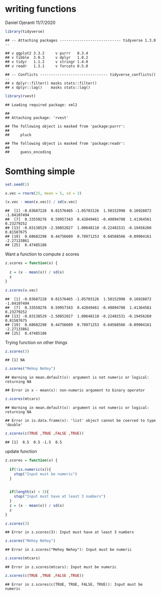 writing functions
================
Daniel Ojeranti
11/7/2020

``` r
library(tidyverse)
```

    ## -- Attaching packages ---------------------------- tidyverse 1.3.0 --

    ## v ggplot2 3.3.2     v purrr   0.3.4
    ## v tibble  3.0.3     v dplyr   1.0.2
    ## v tidyr   1.1.2     v stringr 1.4.0
    ## v readr   1.3.1     v forcats 0.5.0

    ## -- Conflicts ------------------------------- tidyverse_conflicts() --
    ## x dplyr::filter() masks stats::filter()
    ## x dplyr::lag()    masks stats::lag()

``` r
library(rvest)
```

    ## Loading required package: xml2

    ## 
    ## Attaching package: 'rvest'

    ## The following object is masked from 'package:purrr':
    ## 
    ##     pluck

    ## The following object is masked from 'package:readr':
    ## 
    ##     guess_encoding

# Somthing simple

``` r
set.seed(1)

x.vec = rnorm(25, mean = 5, sd = 3)

(x.vec - mean(x.vec)) / sd(x.vec)
```

    ##  [1] -0.83687228  0.01576465 -1.05703126  1.50152998  0.16928872 -1.04107494
    ##  [7]  0.33550276  0.59957343  0.42849461 -0.49894708  1.41364561  0.23279252
    ## [13] -0.83138529 -2.50852027  1.00648110 -0.22481531 -0.19456260  0.81587675
    ## [19]  0.68682298  0.44756609  0.78971253  0.64568566 -0.09904161 -2.27133861
    ## [25]  0.47485186

Want a function to compute z scores

``` r
z.scores = function(x) {
  
  z = (x - mean(x)) / sd(x)
  z
}

z.scores(x.vec)
```

    ##  [1] -0.83687228  0.01576465 -1.05703126  1.50152998  0.16928872 -1.04107494
    ##  [7]  0.33550276  0.59957343  0.42849461 -0.49894708  1.41364561  0.23279252
    ## [13] -0.83138529 -2.50852027  1.00648110 -0.22481531 -0.19456260  0.81587675
    ## [19]  0.68682298  0.44756609  0.78971253  0.64568566 -0.09904161 -2.27133861
    ## [25]  0.47485186

Trying function on other things

``` r
z.scores(3)
```

    ## [1] NA

``` r
z.scores("Mehoy Nehoy")
```

    ## Warning in mean.default(x): argument is not numeric or logical: returning NA

    ## Error in x - mean(x): non-numeric argument to binary operator

``` r
z.scores(mtcars)
```

    ## Warning in mean.default(x): argument is not numeric or logical: returning NA

    ## Error in is.data.frame(x): 'list' object cannot be coerced to type 'double'

``` r
z.scores(c(TRUE ,TRUE ,FALSE ,TRUE))
```

    ## [1]  0.5  0.5 -1.5  0.5

update function

``` r
z.scores = function(x) {
  
  if(!is.numeric(x)){
    stop("Input must be numeric")
  }
  

  if(length(x) < 3){
    stop("Input must have at least 3 numbers")
  }
  z = (x - mean(x)) / sd(x)
  z
}
```

``` r
z.scores(3)
```

    ## Error in z.scores(3): Input must have at least 3 numbers

``` r
z.scores("Mehoy Nehoy")
```

    ## Error in z.scores("Mehoy Nehoy"): Input must be numeric

``` r
z.scores(mtcars)
```

    ## Error in z.scores(mtcars): Input must be numeric

``` r
z.scores(c(TRUE ,TRUE ,FALSE ,TRUE))
```

    ## Error in z.scores(c(TRUE, TRUE, FALSE, TRUE)): Input must be numeric
